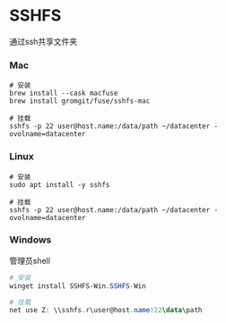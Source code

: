 # SSHFS
通过ssh共享文件夹

### Mac
```shell
# 安装
brew install --cask macfuse
brew install gromgit/fuse/sshfs-mac

# 挂载
sshfs -p 22 user@host.name:/data/path ~/datacenter -ovolname=datacenter
```

### Linux
```shell
# 安装
sudo apt install -y sshfs

# 挂载
sshfs -p 22 user@host.name:/data/path ~/datacenter -ovolname=datacenter
```

### Windows
管理员shell
```powershell
# 安装
winget install SSHFS-Win.SSHFS-Win

# 挂载
net use Z: \\sshfs.r\user@host.name!22\data\path
```